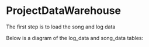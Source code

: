 # ProjectDataWarehouse

The first step is to load the song and log data

Below is a diagram of the log_data and song_data tables:


